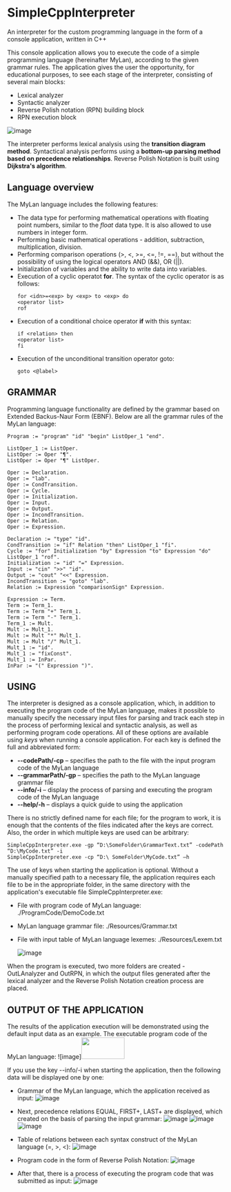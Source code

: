 # SimpleCppInterpreter
An interpreter for the custom programming language in the form of a console application, written in C++

This console application allows you to execute the code of a simple programming language (hereinafter MyLan), according to the given grammar rules. The application gives the user the opportunity, for educational purposes, to see each stage of the interpreter, consisting of several main blocks:
- Lexical analyzer
- Syntactic analyzer
- Reverse Polish notation (RPN) building block
- RPN execution block

![image](https://user-images.githubusercontent.com/51093494/184239126-ada625d9-594b-4095-9c09-d6394b129ee1.png)

The interpreter performs lexical analysis using the **transition diagram method**.
Syntactical analysis performs using a **bottom-up parsing method based on precedence relationships**.
Reverse Polish Notation is built using **Dijkstra's algorithm**.


## Language overview
The MyLan language includes the following features:
- The data type for performing mathematical operations with floating point numbers, similar to the *float* data type. It is also allowed to use numbers in integer form.
- Performing basic mathematical operations - addition, subtraction, multiplication, division.
- Performing comparison operations (>, <, >=, <=, !=, ==), but without the possibility of using the logical operators AND (&&), OR (||).
- Initialization of variables and the ability to write data into variables.
- Execution of a cyclic operatot **for**. The syntax of the cyclic operator is as follows:
  ```
  for <idn>=<exp> by <exp> to <exp> do
  <operator list>
  rof
  ```
- Execution of a conditional choice operator **if** with this syntax:
  ```
  if <relation> then
  <operator list>
  fi
  ```
- Execution of the unconditional transition operator goto:
  ```
  goto <@label>
  ```
  
  
## GRAMMAR
Programming language functionality are defined by the grammar based on Extended Backus-Naur Form (EBNF). Below are all the grammar rules of the MyLan language:
```
Program := "program" "id" "begin" ListOper_1 "end".

ListOper_1 := ListOper.
ListOper := Oper "¶".
ListOper := Oper "¶" ListOper.

Oper := Declaration.
Oper := "lab".
Oper := CondTransition.
Oper := Cycle.
Oper := Initialization.
Oper := Input.
Oper := Output.
Oper := IncondTransition.
Oper := Relation.
Oper := Expression.

Declaration := "type" "id".
CondTransition := "if" Relation "then" ListOper_1 "fi".
Cycle := "for" Initialization "by" Expression "to" Expression "do" ListOper_1 "rof".
Initialization := "id" "=" Expression.
Input := "cin" ">>" "id".
Output := "cout" "<<" Expression.
IncondTransition := "goto" "lab".
Relation := Expression "comparisonSign" Expression.

Expression := Term.
Term := Term_1.
Term := Term "+" Term_1.
Term := Term "-" Term_1.
Term_1 := Mult.
Mult := Mult_1.
Mult := Mult "*" Mult_1.
Mult := Mult "/" Mult_1.
Mult_1 := "id".
Mult_1 := "fixConst".
Mult_1 := InPar.
InPar := "(" Expression ")".
```


## USING
The interpreter is designed as a console application, which, in addition to executing the program code of the MyLan language, makes it possible to manually specify the necessary input files for parsing and track each step in the process of performing lexical and syntactic analysis, as well as performing program code operations.
All of these options are available using *keys* when running a console application. For each key is defined the full and abbreviated form:
- **--codePath/-cp** – specifies the path to the file with the input program code of the MyLan language
- **--grammarPath/-gp** – specifies the path to the MyLan language grammar file
- **--info/-i** – display the process of parsing and executing the program code of the MyLan language
- **--help/-h** – displays a quick guide to using the application

There is no strictly defined name for each file; for the program to work, it is enough that the contents of the files indicated after the keys are correct. Also, the order in which multiple keys are used can be arbitrary:
```
SimpleCppInterpreter.exe -gp “D:\SomeFolder\GrammarText.txt” -codePath “D:\MyCode.txt” -i
SimpleCppInterpreter.exe -cp “D:\ SomeFolder\MyCode.txt” –h
```

The use of keys when starting the application is optional. Without a manually specified path to a necessary file, the application requires each file to be in the appropriate folder, in the same directory with the application's executable file SimpleCppInterpreter.exe:
- File with program code of MyLan language: ./ProgramCode/DemoCode.txt
- MyLan language grammar file: ./Resources/Grammar.txt
- File with input table of MyLan language lexemes: ./Resources/Lexem.txt

  ![image](https://user-images.githubusercontent.com/51093494/184240243-f0133d42-faa8-4189-a1e1-56a27bca7b3d.png)

When the program is executed, two more folders are created - OutLAnalyzer and OutRPN, in which the output files generated after the lexical analyzer and the Reverse Polish Notation creation process are placed.


## OUTPUT OF THE APPLICATION
The results of the application execution will be demonstrated using the default input data as an example.
The executable program code of the MyLan language:
![image]<img src="https://user-images.githubusercontent.com/51093494/184240349-9d5145fe-41a2-4177-ad4f-01d148c9b780.png" width="100" height="50">

If you use the key --info/-i when starting the application, then the following data will be displayed one by one:
- Grammar of the MyLan language, which the application received as input:
  ![image](https://user-images.githubusercontent.com/51093494/184240424-964fd379-1030-4abf-8331-eff806711a80.png)

- Next, precedence relations EQUAL, FIRST+, LAST+ are displayed, which created on the basis of parsing the input grammar:
  ![image](https://user-images.githubusercontent.com/51093494/184240474-69dca811-fe21-4c47-863f-029e29e49853.png)
  ![image](https://user-images.githubusercontent.com/51093494/184240500-06b45076-a5e1-4d7f-afad-8720c15c3f4b.png)
  ![image](https://user-images.githubusercontent.com/51093494/184240519-0ac45188-0fdd-4e5b-8c0b-cc447926778e.png)

- Table of relations between each syntax construct of the MyLan language (=, >, <):
  ![image](https://user-images.githubusercontent.com/51093494/184240597-c6d61a18-2522-4249-bc2c-e9bdfee93c04.png)

- Program code in the form of Reverse Polish Notation:
  ![image](https://user-images.githubusercontent.com/51093494/184240654-683bc8b8-579e-4c56-bf9a-30e63985c063.png)

- After that, there is a process of executing the program code that was submitted as input:
  ![image](https://user-images.githubusercontent.com/51093494/184240705-436fb5b1-06a2-4597-ace5-cd2e6ef0cf8b.png)
